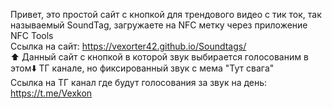 Привет, это простой сайт с кнопкой для трендового видео с тик ток, так называемый SoundTag, загружаете на NFC метку через приложение NFC Tools <br/>
Ссылка на сайт: https://vexorter42.github.io/Soundtags/<br/>
⬆️ Данный сайт с кнопкой в которой звук выбирается голосованим в этом⬇️ ТГ канале, но <a href=[тут](https://github.com/Vexorter42/Soundtags/tree/main/SndStr)></a>  фиксированный звук с мема "Тут свага" <br/>
Ссылка на ТГ канал где будут голосования за звук на день: https://t.me/Vexkon <br/>


